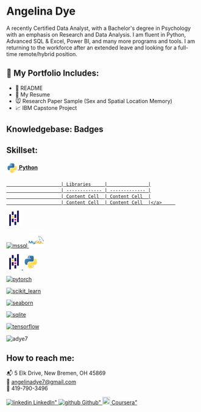 # Angelina Dye

A recently Certified Data Analyst, with a Bachelor's degree in Psychology with an emphasis on Research and Data Analysis. I am fluent in Python,       Advanced SQL & Excel, Power BI, and many more programs and tools. I am returning to the workforce after an extended leave and looking for a full-time remote/hybrid position.   

## :file_folder: My Portfolio Includes:

* :open_book: README
* :briefcase: My Resume
* :mouse: Research Paper Sample (Sex and Spatial Location Memory)
* :chart_with_upwards_trend: IBM Capstone Project 

## Knowledgebase: Badges


## Skillset:
#### <a href="https://www.python.org" target="_blank" rel="noreferrer"> <img src="https://raw.githubusercontent.com/devicons/devicon/master/icons/python/python-original.svg" alt="python" width="30" height="30" align="center"/> Python 
                        | Libraries     |               |
                        | ------------- | ------------- |
                        | Content Cell  | Content Cell  |
                        | Content Cell  | Content Cell  |</a>     














<a href="https://pandas.pydata.org/" target="_blank" rel="noreferrer"> <img src="https://raw.githubusercontent.com/devicons/devicon/2ae2a900d2f041da66e950e4d48052658d850630/icons/pandas/pandas-original.svg" alt="pandas" width="40" height="40"/> </a> 

<a href="https://www.microsoft.com/en-us/sql-server" target="_blank" rel="noreferrer"> <img src="https://www.svgrepo.com/show/303229/microsoft-sql-server-logo.svg" alt="mssql" width="40" height="40"/> </a> <a href="https://www.mysql.com/" target="_blank" rel="noreferrer"> <img src="https://raw.githubusercontent.com/devicons/devicon/master/icons/mysql/mysql-original-wordmark.svg" alt="mysql" width="40" height="40"/> </a> 

<a href="https://pandas.pydata.org/" target="_blank" rel="noreferrer"> <img src="https://raw.githubusercontent.com/devicons/devicon/2ae2a900d2f041da66e950e4d48052658d850630/icons/pandas/pandas-original.svg" alt="pandas" width="40" height="40"/> </a> <a href="https://www.python.org" target="_blank" rel="noreferrer"> <img src="https://raw.githubusercontent.com/devicons/devicon/master/icons/python/python-original.svg" alt="python" width="40" height="40"/> </a> 

<a href="https://pytorch.org/" target="_blank" rel="noreferrer"> <img src="https://www.vectorlogo.zone/logos/pytorch/pytorch-icon.svg" alt="pytorch" width="40" height="40"/> </a> 

<a href="https://scikit-learn.org/" target="_blank" rel="noreferrer"> <img src="https://upload.wikimedia.org/wikipedia/commons/0/05/Scikit_learn_logo_small.svg" alt="scikit_learn" width="40" height="40"/> </a> 

<a href="https://seaborn.pydata.org/" target="_blank" rel="noreferrer"> <img src="https://seaborn.pydata.org/_images/logo-mark-lightbg.svg" alt="seaborn" width="40" height="40"/> </a> 

<a href="https://www.sqlite.org/" target="_blank" rel="noreferrer"> <img src="https://www.vectorlogo.zone/logos/sqlite/sqlite-icon.svg" alt="sqlite" width="40" height="40"/> </a> 

<a href="https://www.tensorflow.org" target="_blank" rel="noreferrer"> <img src="https://www.vectorlogo.zone/logos/tensorflow/tensorflow-icon.svg" alt="tensorflow" width="40" height="40"/> </a> </p>

<p><img align="center" src="https://github-readme-stats.vercel.app/api/top-langs?username=adye7&show_icons=true&locale=en&layout=compact" alt="adye7" /></p>



## How to reach me:
📬  5 Elk Drive, New Bremen, OH 45869    
📧  angelinadye7@gmail.com    
📱  419-790-3496
<div id="badges">
  <a href="https://www.linkedin.com/in/angelina-dye">
    <img src="https://i.sstatic.net/gVE0j.png" alt="linkedin"> LinkedIn"
  </a>
  <a href="[your-youtube-URL](https://github.com/adye7/ADyePortfolio.git)">
    <img src="https://i.sstatic.net/tskMh.png" alt="github"> Github"
  </a>
  <a href="https://www.coursera.org/learner/angelina-dye">
    <img src="https://images.credly.com/size/400x400/images/27654fce-fa93-4b09-87a0-e41a7557aed6/blob.png" width="20" height="20"> Coursera"
  </a>
</div>
